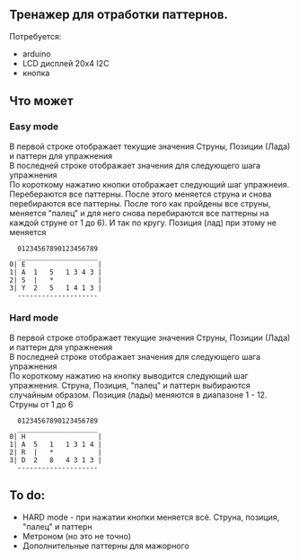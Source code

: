 ## Тренажер для отработки паттернов.

Потребуется:
- arduino
- LCD дисплей 20х4 I2C
- кнопка

## Что может

### Easy mode
В первой строке отображает текущие значения Струны, Позиции (Лада) и паттерн для упражнения   
В последней строке отображает значения для следующего шага упражнения   
По короткому нажатию кнопки отображает следующий шаг упражнеия. Перебераются все паттерны. После этого меняется струна и снова перебираются все паттерны. После того как пройдены все струны, меняется "палец" и для него снова перебираются все паттерны на каждой струне от 1 до 6). И так по кругу. Позиция (лад) при этому не меняется   
   
	  01234567890123456789   
	  ____________________   
	0| E                  |   
	1| A  1   5   1 3 4 3 |   
	2| S  |   *           |   
	3| Y  2   5   1 4 1 3 |   
	  --------------------
   
### Hard mode
В первой строке отображает текущие значения Струны, Позиции (Лада) и паттерн для упражнения   
В последней строке отображает значения для следующего шага упражнения   
По короткому нажатию на кнопку выводится следующий шаг упражнения. Струна, Позиция, "палец" и паттерн выбираются случайным образом. Позиция (лады) меняются в диапазоне 1 - 12. Струны от 1 до 6
   
	  01234567890123456789   
	  ____________________
	0| H                  |   
	1| A  5   1   1 3 1 4 |   
	2| R  |   *           |  
	3| D  2   8   4 3 1 3 |   
	  --------------------
   

## To do:
- HARD mode - при нажатии кнопки меняется всё. Струна, позиция, "палец" и паттерн
- Метроном (но это не точно)
- Дополнительные паттерны для мажорного 
   